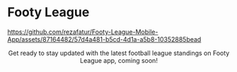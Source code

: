 # Footy League

https://github.com/rezafatur/Footy-League-Mobile-App/assets/87164482/57d4a481-b5cd-4d1a-a5b8-10352885bead

<div align="center">
  <p>
    Get ready to stay updated with the latest football league standings on Footy League app, coming soon!
  </p>
</div>
